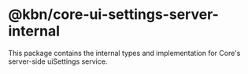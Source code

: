 # @kbn/core-ui-settings-server-internal

This package contains the internal types and implementation for Core's server-side uiSettings service.
